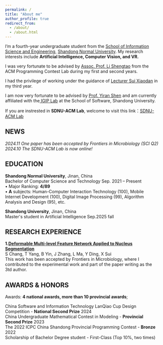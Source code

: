 ```yaml
---
permalink: /
title: "About me"
author_profile: true
redirect_from: 
  - /about/
  - /about.html
---
```


I’m a fourth-year undergraduate student from the [School of Information Science and Engineering](http://www.ischool.sdnu.edu.cn/), [Shandong Normal University](https://www.sdnu.edu.cn/). My research interests include **Artificial Intelligence, Computer Vision, and VR.**

I was very fortunate to be advised by [Assoc. Prof. Li Shengtao](http://www.ischool.sdnu.edu.cn/info/1322/5803.htm) from the ACM Programming Contest Lab during my first and second years.

I had the privilege of working under the guidance of [Lecturer Sui Xiaodan](http://www.ischool.sdnu.edu.cn/info/1323/7000.htm) in my third year.

I am now very fortunate to be advised by [Prof. Yiran Shen](https://faculty.sdu.edu.cn/shenyiran/zh_CN/index.htm) and am currently affiliated with the[ IGIP Lab](https://igiplab.com/) at the School of Software, Shandong University.

If you are instrested in **SDNU-ACM Lab**, welcome to visit this link：[SDNU-ACM Lab](http://152.136.175.166/)

NEWS 
------
*2024.11 One paper has been accepted by Frontiers in Microbiology (SCI Q2)*  
*2024.10 The SDNU-ACM Lab is now online!*


EDUCATION  
------

**Shandong Normal University**, Jinan, China  
Bachelor of Computer Science and Technology  Sep. 2021 – Present  
• Major Ranking:  **4/89**  
• **A** subjects: Human-Computer Interaction Technology (100), Mobile Internet Development (100), Digital Image Processing (99), Algorithm Analysis and Design (95), etc.

**Shandong University**, Jinan, China  
Master's student in Artificial Intelligence Sep.2025 fall  


RESEARCH EXPERIENCE
------
**1.[Deformable Multi-level Feature Network Applied to Nucleus Segmentation](https://www.frontiersin.org/journals/microbiology/articles/10.3389/fmicb.2024.1519871/abstract)**   
S Chang, T Yang, B Yin, J Zhang, L Ma, Y Ding, X Sui  
This work has been accepted by Frontiers in Microbiology, where I contributed to the experimental work and part of the paper writing as the 3td author.



AWARDS & HONORS
------
Awards: **4 national awards, more than 10 provincial awards**;

China Software and Information Technology LanQiao Cup Design Competition - **National Second Prize** 2024  
China Undergraduate Mathematical Contest in Modeling - **Provincial Second Prize** 2023  
The 2022 ICPC China Shandong Provincial Programming Contest - **Bronze** 2022  
Scholarship of Bachelor Degree student - First-Class (Top 10%, two times)  
